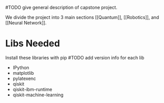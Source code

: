 #TODO give general description of capstone project.

We divide the project into 3 main sections [[Quantum]], [[Robotics]], and [[Neural Network]].

# Libs Needed
Install these libraries with pip #TODO add version info for each lib
- IPython
- matplotlib
- pylatexenc
- qiskit
- qiskit-ibm-runtime
- qiskit-machine-learning

